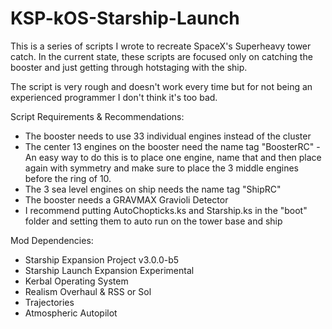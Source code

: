 # KSP-kOS-Starship-Launch

This is a series of scripts I wrote to recreate SpaceX's Superheavy tower catch. In the current state, these scripts are focused only on catching the booster and just getting through hotstaging with the ship.

The script is very rough and doesn't work every time but for not being an experienced programmer I don't think it's too bad.

Script Requirements & Recommendations:
- The booster needs to use 33 individual engines instead of the cluster
- The center 13 engines on the booster need the name tag "BoosterRC" - An easy way to do this is to place one engine, name that and then place again with symmetry and make sure to place the 3 middle engines before the ring of 10.
- The 3 sea level engines on ship needs the name tag "ShipRC"
- The booster needs a GRAVMAX Gravioli Detector
- I recommend putting AutoChopticks.ks and Starship.ks in the "boot" folder and setting them to auto run on the tower base and ship

Mod Dependencies:
- Starship Expansion Project v3.0.0-b5
- Starship Launch Expansion Experimental
- Kerbal Operating System
- Realism Overhaul & RSS or Sol
- Trajectories
- Atmospheric Autopilot
